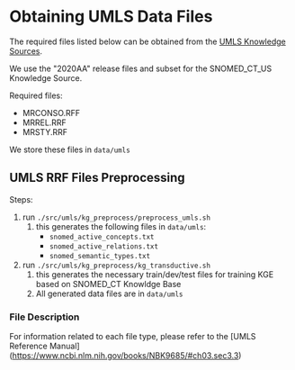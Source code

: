 # Obtaining UMLS Data Files 

The required files listed below can be obtained from the 
[UMLS Knowledge Sources](https://www.nlm.nih.gov/research/umls/licensedcontent/umlsknowledgesources.html). 

We use the "2020AA" release files and subset for the SNOMED_CT_US Knowledge Source.

Required files:
 - MRCONSO.RFF
 - MRREL.RRF
 - MRSTY.RRF

We store these files in `data/umls`

## UMLS RRF Files Preprocessing

Steps:

1. run `./src/umls/kg_preprocess/preprocess_umls.sh`
   1. this generates the following files in `data/umls`:
      - `snomed_active_concepts.txt`
      - `snomed_active_relations.txt`
      - `snomed_semantic_types.txt`
2. run `./src/umls/kg_preprocess/kg_transductive.sh`
   1. this generates the necessary train/dev/test files for training KGE based on SNOMED_CT Knowldge Base
   2. All generated data files are in `data/umls`


### File Description

For information related to each file type, please refer to the 
[UMLS Reference Manual] (https://www.ncbi.nlm.nih.gov/books/NBK9685/#ch03.sec3.3)